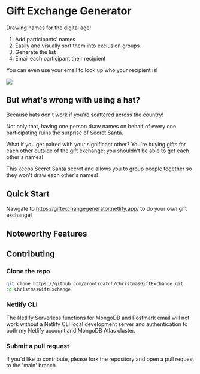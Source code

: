 # Gift Exchange Generator

Drawing names for the digital age!

1. Add participants' names
2. Easily and visually sort them into exclusion groups
3. Generate the list
4. Email each participant their recipient

You can even use your email to look up who your recipient is!

![](https://github.com/arootroatch/ChristmasGiftExchange/tree/main/gifs)

## But what's wrong with using a hat?

Because hats don't work if you're scattered across the country!

Not only that, having one person draw names on behalf of every one participating ruins the surprise of Secret Santa. 

What if you get paired with your significant other? You're buying gifts for each other outside of the gift exchange; you shouldn't be able to get each other's names!

This keeps Secret Santa secret and allows you to group people together so they won't draw each other's names! 

## Quick Start

Navigate to https://giftexchangegenerator.netlify.app/ to do your own gift exchange!

## Noteworthy Features

## Contributing

### Clone the repo

```bash
git clone https://github.com/arootroatch/ChristmasGiftExchange.git
cd ChristmasGiftExchange
```

### Netlify CLI

The Netlify Serverless functions for MongoDB and Postmark email will not work without a Netlify CLI local development server and authentication to both my Netlify account and MongoDB Atlas cluster.

### Submit a pull request

If you'd like to contribute, please fork the repository and open a pull request to the 'main' branch.